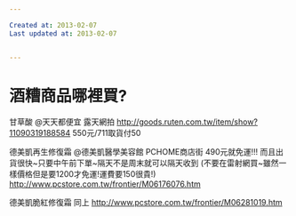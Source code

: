 ```yaml
---

Created at: 2013-02-07
Last updated at: 2013-02-07


---
```


# 酒糟商品哪裡買?


甘草酸
@天天都便宜 露天網拍
<http://goods.ruten.com.tw/item/show?11090319188584>
550元/711取貨付50

德美凱再生修復霜
@德美凱醫學美容館 PCHOME商店街
490元就免運!!!
而且出貨很快~只要中午前下單~隔天不是周末就可以隔天收到
(不要在雷射網買~雖然一樣價格但是要1200才免運!運費要150很貴!)
http://www.pcstore.com.tw/frontier/M06176076.htm

德美凱脆紅修復霜
同上
http://www.pcstore.com.tw/frontier/M06281019.htm

